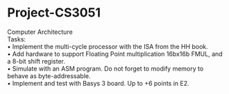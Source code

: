# Project-CS3051 
<p> Computer Architecture <br>
Tasks:  <br>
• Implement the multi-cycle processor with the ISA from the HH book.  <br>
• Add hardware to support Floating Point multiplication 16bx16b FMUL, and a 8-bit shift register. <br>
• Simulate with an ASM program. Do not forget to modify memory to behave as byte-addressable. <br>
• Implement and test with Basys 3 board. Up to +6 points in E2. </p>

